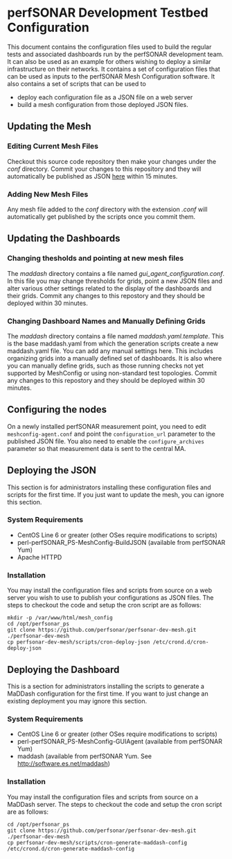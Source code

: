 perfSONAR Development Testbed Configuration
============================================

This document contains the configuration files used to build the regular tests and associated dashboards run by the perfSONAR development team. It can also be used as an example for others wishing to deploy a similar infrastructure on their networks. It contains a set of configuration files that can be used as inputs to the perfSONAR Mesh Configuration software. It also contains a set of scripts that can be used to

- deploy each configuration file as a JSON file on a web server
- build a mesh configuration from those deployed JSON files.

Updating the Mesh
-----------------

### Editing Current Mesh Files

Checkout this source code repository then make your changes under the *conf* directory. Commit your changes to this repository and they will automatically be published as JSON [here](http://ps-test.ctc.grnoc.iu.edu/mesh_config/testbed.json) within 15 minutes.

### Adding New Mesh Files

Any mesh file added to the *conf* directory with the extension *.conf* will automatically get published by the scripts once you commit them.

Updating the Dashboards
-----------------------

### Changing thesholds and pointing at new mesh files

The *maddash* directory contains a file named *gui_agent_configuration.conf*. In this file you may change thresholds for grids, point a new JSON files and alter various other settings related to the display of the dashboards and their grids. Commit any changes to this repostory and they should be deployed within 30 minutes.

### Changing Dashboard Names and Manually Defining Grids

The *maddash* directory contains a file named *maddash.yaml.template*. This is the base maddash.yaml from which the generation scripts create a new maddash.yaml file. You can add any manual settings here. This includes organizing grids into a manually defined set of dashboards. It is also where you can manually define grids, such as those running checks not yet supported by MeshConfig or using non-standard test topologies. Commit any changes to this repostory and they should be deployed within 30 minutes.

Configuring the nodes
---------------------
On a newly installed perfSONAR measurement point, you need to edit `meshconfig-agent.conf` and point the `configuration_url` parameter to the published JSON file.  You also need to enable the `configure_archives` parameter so that measurement data is sent to the central MA.

Deploying the JSON
------------------
This section is for administrators installing these configuration files and scripts for the first time. If you just want to update the mesh, you can ignore this section.

### System Requirements
 * CentOS Line 6 or greater (other OSes require modifications to scripts)
 * perl-perfSONAR_PS-MeshConfig-BuildJSON (available from perfSONAR Yum)
 * Apache HTTPD

### Installation
You may install the configuration files and scripts from source on a web server you wish to use to publish your configurations as JSON files. The steps to checkout the code and setup the cron script are as follows:
```
mkdir -p /var/www/html/mesh_config
cd /opt/perfsonar_ps
git clone https://github.com/perfsonar/perfsonar-dev-mesh.git ./perfsonar-dev-mesh
cp perfsonar-dev-mesh/scripts/cron-deploy-json /etc/crond.d/cron-deploy-json
```

Deploying the Dashboard
-----------------------
This is a section for administrators installing the scripts to generate a MaDDash configuration for the first time. If you want to just change an existing deployment you may ignore this section. 

### System Requirements
 * CentOS Line 6 or greater (other OSes require modifications to scripts)
 * perl-perfSONAR_PS-MeshConfig-GUIAgent (available from perfSONAR Yum)
 * maddash (available from perfSONAR Yum. See http://software.es.net/maddash)

### Installation
You may install the configuration files and scripts from source on a MaDDash server. The steps to checkout the code and setup the cron script are as follows:

```
cd /opt/perfsonar_ps
git clone https://github.com/perfsonar/perfsonar-dev-mesh.git ./perfsonar-dev-mesh
cp perfsonar-dev-mesh/scripts/cron-generate-maddash-config /etc/crond.d/cron-generate-maddash-config
```

